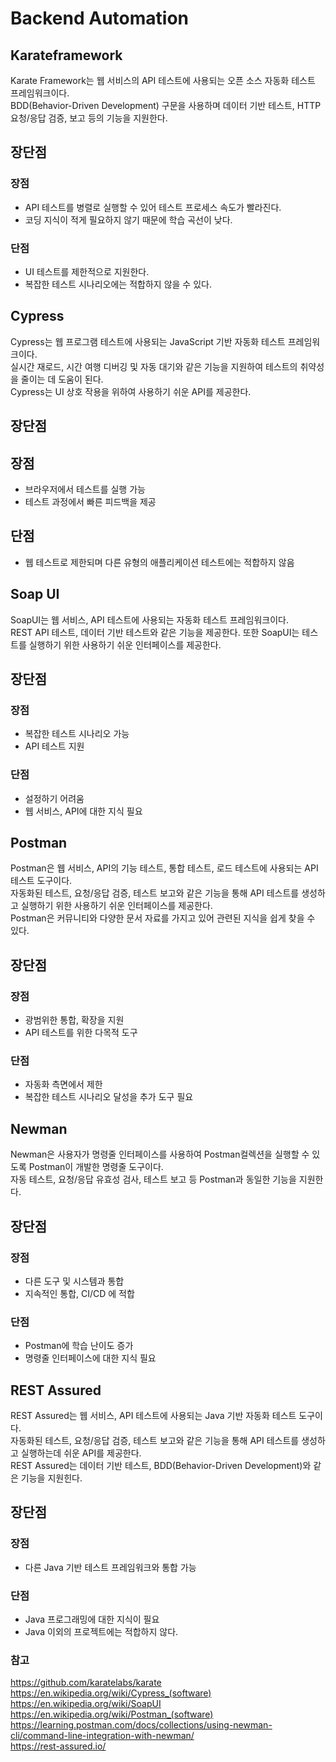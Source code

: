 # Backend Automation 
## Karateframework
Karate Framework는 웹 서비스의 API 테스트에 사용되는 오픈 소스 자동화 테스트 프레임워크이다.   
BDD(Behavior-Driven Development) 구문을 사용하며 데이터 기반 테스트, HTTP 요청/응답 검증, 보고 등의 기능을 지원한다. 

## 장단점
### 장점
* API 테스트를 병렬로 실행할 수 있어 테스트 프로세스 속도가 빨라진다. 
* 코딩 지식이 적게 필요하지 않기 때문에 학습 곡선이 낮다.

### 단점
* UI 테스트를 제한적으로 지원한다.
* 복잡한 테스트 시나리오에는 적합하지 않을 수 있다.

## Cypress
Cypress는 웹 프로그램 테스트에 사용되는 JavaScript 기반 자동화 테스트 프레임워크이다.    
실시간 재로드, 시간 여행 디버깅 및 자동 대기와 같은 기능을 지원하여 테스트의 취약성을 줄이는 데 도움이 된다.    
Cypress는 UI 상호 작용을 위하여 사용하기 쉬운 API를 제공한다.

## 장단점
## 장점
* 브라우저에서 테스트를 실행 가능
* 테스트 과정에서 빠른 피드백을 제공

## 단점
* 웹 테스트로 제한되며 다른 유형의 애플리케이션 테스트에는 적합하지 않음

## Soap UI
SoapUI는 웹 서비스, API 테스트에 사용되는 자동화 테스트 프레임워크이다.    
REST API 테스트, 데이터 기반 테스트와 같은 기능을 제공한다. 또한 SoapUI는 테스트를 실행하기 위한 사용하기 쉬운 인터페이스를 제공한다.

## 장단점
### 장점
* 복잡한 테스트 시나리오 가능
* API 테스트 지원
 
### 단점
* 설정하기 어려움 
* 웹 서비스, API에 대한 지식 필요

## Postman 
Postman은 웹 서비스, API의 기능 테스트, 통합 테스트, 로드 테스트에 사용되는 API 테스트 도구이다.   
자동화된 테스트, 요청/응답 검증, 테스트 보고와 같은 기능을 통해 API 테스트를 생성하고 실행하기 위한 사용하기 쉬운 인터페이스를 제공한다.  
Postman은 커뮤니티와 다양한 문서 자료를 가지고 있어 관련된 지식을 쉽게 찾을 수 있다. 

## 장단점
### 장점
* 광범위한 통합, 확장을 지원 
* API 테스트를 위한 다목적 도구
 
### 단점
* 자동화 측면에서 제한 
* 복잡한 테스트 시나리오 달성을 추가 도구 필요

## Newman
Newman은 사용자가 명령줄 인터페이스를 사용하여 Postman컬렉션을 실행할 수 있도록 Postman이 개발한 명령줄 도구이다.    
자동 테스트, 요청/응답 유효성 검사, 테스트 보고 등 Postman과 동일한 기능을 지원한다. 

## 장단점
### 장점
* 다른 도구 및 시스템과 통합
* 지속적인 통합, CI/CD 에 적합
 
### 단점
* Postman에 학습 난이도 증가
* 명령줄 인터페이스에 대한 지식 필요

## REST Assured
 REST Assured는 웹 서비스, API 테스트에 사용되는 Java 기반 자동화 테스트 도구이다.    
자동화된 테스트, 요청/응답 검증, 테스트 보고와 같은 기능을 통해 API 테스트를 생성하고 실행하는데 쉬운 API를 제공한다.    
REST Assured는 데이터 기반 테스트, BDD(Behavior-Driven Development)와 같은 기능을 지원힌다. 
 
## 장단점
### 장점
* 다른 Java 기반 테스트 프레임워크와 통합 가능 

### 단점
* Java 프로그래밍에 대한 지식이 필요
* Java 이외의 프로젝트에는 적합하지 않다.

### 참고
https://github.com/karatelabs/karate   
https://en.wikipedia.org/wiki/Cypress_(software)   
https://en.wikipedia.org/wiki/SoapUI     
https://en.wikipedia.org/wiki/Postman_(software)    
https://learning.postman.com/docs/collections/using-newman-cli/command-line-integration-with-newman/      
https://rest-assured.io/
